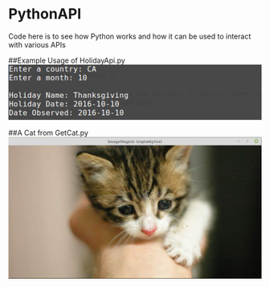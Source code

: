 # PythonAPI

Code here is to see how Python works and how it can be used to interact with various APIs

##Example Usage of HolidayApi.py
![alt tag](https://github.com/ConMur/PythonAPI/blob/master/Screenshots/Example%20usage.png)

##A Cat from GetCat.py
![alt tag](https://github.com/ConMur/PythonAPI/blob/master/Screenshots/Cat.png)

